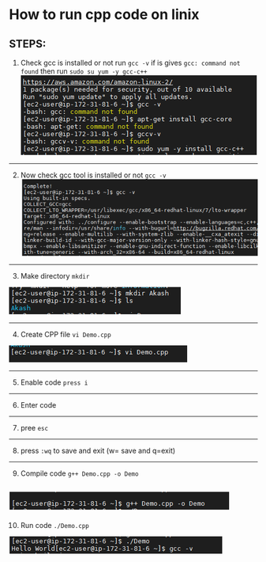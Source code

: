 # How to run cpp code on linix

## STEPS:

1) Check gcc is installed or not run `gcc -v` 
  if is gives `gcc: command not found`
  then run `sudo su yum -y gcc-c++`
  ![check gcc](https://github.com/Akash-7070/AWS/blob/master/Day-3/Images/1.PNG)
  -------
2) Now check gcc tool is installed or not `gcc -v`
 ![Check gcc](https://github.com/Akash-7070/AWS/blob/master/Day-3/Images/2.PNG)
---------
3) Make directory `mkdir`

![Make directory](https://github.com/Akash-7070/AWS/blob/master/Day-3/Images/3.PNG)

-------
4) Create CPP file `vi Demo.cpp`

![create editor](https://github.com/Akash-7070/AWS/blob/master/Day-3/Images/4.PNG)

---------
5) Enable code
    `press i`
 ----------
6) Enter code
 ---------
7) pree `esc`
 --------
8) press `:wq` to save and exit (w= save and q=exit)
------
9) Compile code `g++ Demo.cpp -o Demo`


![compile code](https://github.com/Akash-7070/AWS/blob/master/Day-3/Images/5.PNG)
---------
10) Run code  `./Demo.cpp`


![Run code](https://github.com/Akash-7070/AWS/blob/master/Day-3/Images/6.PNG)
 

